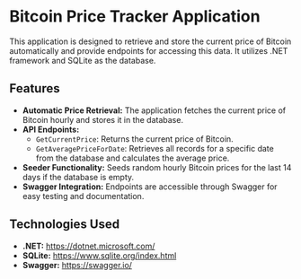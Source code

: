 # Bitcoin Price Tracker Application

This application is designed to retrieve and store the current price of Bitcoin automatically and provide endpoints for accessing this data. It utilizes .NET framework and SQLite as the database.

## Features

- **Automatic Price Retrieval:** The application fetches the current price of Bitcoin hourly and stores it in the database.
- **API Endpoints:**
  - `GetCurrentPrice`: Returns the current price of Bitcoin.
  - `GetAveragePriceForDate`: Retrieves all records for a specific date from the database and calculates the average price.
- **Seeder Functionality:** Seeds random hourly Bitcoin prices for the last 14 days if the database is empty.
- **Swagger Integration:** Endpoints are accessible through Swagger for easy testing and documentation.

## Technologies Used

- **.NET:** https://dotnet.microsoft.com/
- **SQLite:** https://www.sqlite.org/index.html
- **Swagger:** https://swagger.io/
